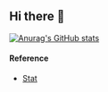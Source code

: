 ## Hi there 👋

<!--
**ehdwn1991/ehdwn1991** is a ✨ _special_ ✨ repository because its `README.md` (this file) appears on your GitHub profile.

Here are some ideas to get you started:

- 🔭 I’m currently working on ...
- 🌱 I’m currently learning ...
- 👯 I’m looking to collaborate on ...
- 🤔 I’m looking for help with ...
- 💬 Ask me about ...
- 📫 How to reach me: ...
- 😄 Pronouns: ...
- ⚡ Fun fact: ...
-->

[![Anurag's GitHub stats](https://github-readme-stats.vercel.app/api/pin?username=ehdwn19991&count_private=true&show_icons=true&?theme=highcontrast&include_all_commits=true&hide_progress=true)](https://github.com/anuraghazra/github-readme-stats)





#### Reference
* [Stat](https://github.com/anuraghazra/github-readme-stats)
